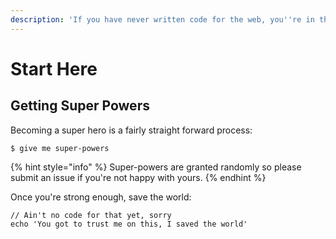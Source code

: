 ```yaml
---
description: 'If you have never written code for the web, you''re in the right place!'
---
```


# Start Here

## Getting Super Powers

Becoming a super hero is a fairly straight forward process:

```text
$ give me super-powers
```

{% hint style="info" %}
Super-powers are granted randomly so please submit an issue if you're not happy with yours.
{% endhint %}

Once you're strong enough, save the world:

```text
// Ain't no code for that yet, sorry
echo 'You got to trust me on this, I saved the world'
```


